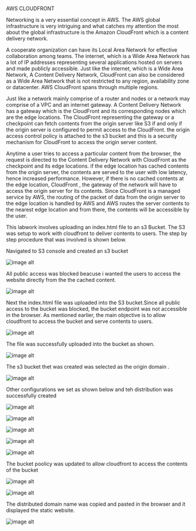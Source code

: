 AWS CLOUDFRONT



Networking is a very essential concept in AWS. The AWS global infrastructure is very intriguing and what catches my attention the most about the global infrastructure is the Amazon CloudFront which is a content delivery network. 

A cooperate organization can have its Local Area Network for effective collaboration among teams. The internet, which is a Wide Area Network has a lot of IP addresses representing several applications hosted on servers and made publicly accessible. Just like the internet, which is a Wide Area Network, A Content Delivery Network, CloudFront can also be considered as a Wide Area Network that is not restricted to any region, availability zone or datacenter. AWS CloudFront spans through multiple regions.

Just like a network mainly comprise of a router and nodes or a network may comprise of a VPC and an internet gateway. A Content Delivery Network has a gateway which is the CloudFront and its corresponding nodes which are the edge locations. The CloudFront representing the gateway or a checkpoint can fetch contents from the origin server like S3 if and only if the origin server is configured to permit access to the CloudFront.  the origin access control policy is attached to the s3 bucket and this is a security mechanism for CloudFront to access the origin server content.

Anytime a user tries to access a particular content from the browser, the request is directed to the Content Delivery Network with CloudFront as the checkpoint and its edge locations. if the edge location has cached contents from the origin server, the contents are served to the user with low latency, hence increased performance. However, if there is no cached contents at the edge location, CloudFront , the gateway of the network will have to access the origin server for its contents. Since CloudFront is a managed service by AWS, the routing of the packet of data from the origin server to the edge location is handled by AWS and AWS routes the server contents to the nearest edge location and from there, the contents will be accessible by the user.









This labwork involves uploading an index.html file to an s3 Bucket. The S3 was setup to work with cloudfront to deliver contents to users.
The step by step procedure that was involved is shown below. 






















Navigated to S3 console and created an s3 bucket



![image alt](https://github.com/Gertrudechichi/Cloudfront/blob/c132455b3ea7015982a917af57a615b30d38cfe7/01_S3_Bucket%20creation%20cofiguration.png)

All public access was blocked beacuse i wanted the users to access the website directly from the the cached content.



![image alt](https://github.com/Gertrudechichi/Cloudfront/blob/c132455b3ea7015982a917af57a615b30d38cfe7/02_Blocking%20of%20Public%20access%20to%20S3%20bucket.png)




Next the index.html file was uploaded into the S3 bucket.Since all public access to the bucket was blocked, the bucket endpoint was not accessible in the browser. As mentioned earlier, the main objective is to allow cloudfront to access the bucket and serve contents to users. 



![image alt](https://github.com/Gertrudechichi/Cloudfront/blob/c132455b3ea7015982a917af57a615b30d38cfe7/03_Successful%20creation%20of%20S3%20bucket.png)





The file was successfully uploaded into the bucket as shown.




![image alt](https://github.com/Gertrudechichi/Cloudfront/blob/c132455b3ea7015982a917af57a615b30d38cfe7/04_HTML%20file%20upload%20in%20S3%20Bucket.png)




The s3 bucket thet was created was selected as the origin domain .




![image alt](https://github.com/Gertrudechichi/Cloudfront/blob/c132455b3ea7015982a917af57a615b30d38cfe7/05_Cloudfront%20distribution%20configuration%20_origin%20domain%20indiacted.png)





Other configurations we set as shown below  and teh distribution was successfully created


![image alt](https://github.com/Gertrudechichi/Cloudfront/blob/c132455b3ea7015982a917af57a615b30d38cfe7/06_Origin%20access%20creation.png)

![image alt](https://github.com/Gertrudechichi/Cloudfront/blob/c132455b3ea7015982a917af57a615b30d38cfe7/07_Origin%20access%20successfully%20selected.png)

![image alt](https://github.com/Gertrudechichi/Cloudfront/blob/c132455b3ea7015982a917af57a615b30d38cfe7/08_Default%20configurations.png)

![image alt](https://github.com/Gertrudechichi/Cloudfront/blob/c132455b3ea7015982a917af57a615b30d38cfe7/09_Firewall%20configuration.png)

![image alt](https://github.com/Gertrudechichi/Cloudfront/blob/c132455b3ea7015982a917af57a615b30d38cfe7/10_Successful%20creation%20of%20distribution.png)



The bucket poolicy was updated to allow cloudfront to access the contents of the bucket








![image alt](https://github.com/Gertrudechichi/Cloudfront/blob/c132455b3ea7015982a917af57a615b30d38cfe7/11_Updated%20bucket%20policy.png)

![image alt](https://github.com/Gertrudechichi/Cloudfront/blob/c132455b3ea7015982a917af57a615b30d38cfe7/12_Successful%20editing%20of%20the%20bucket%20policy.png)




The distributed domain name was copied and pasted in the browser and it displayed the static website.








![image alt](https://github.com/Gertrudechichi/Cloudfront/blob/c132455b3ea7015982a917af57a615b30d38cfe7/13_Distributed%20omain%20name%20pasted%20on%20the%20browser.png)
